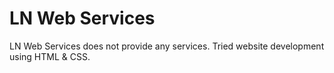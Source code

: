 # LN Web Services
LN Web Services does not provide any services. Tried website development using HTML &amp; CSS.
